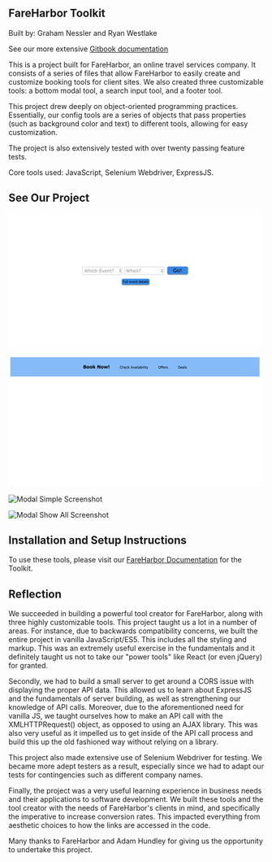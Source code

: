 ## FareHarbor Toolkit

Built by: Graham Nessler and Ryan Westlake

See our more extensive [Gitbook documentation](https://www.gitbook.com/book/rcwestlake/fareharbor-toolkit/details)

This is a project built for FareHarbor, an online travel services company. It consists of a series of files that allow FareHarbor to easily create and customize booking tools for client sites. We also created three customizable tools: a bottom modal tool, a search input tool, and a footer tool.

This project drew deeply on object-oriented programming practices. Essentially, our config tools are a series of objects that pass properties (such as background color and text) to different tools, allowing for easy customization.

The project is also extensively tested with over twenty passing feature tests.

Core tools used: JavaScript, Selenium Webdriver, ExpressJS.

## See Our Project

![Search Input Screenshot](public/images/search-input-screenshot.png)

![Footer Screenshot](public/images/footer-screenshot.png)

![Modal Simple Screenshot]()

![Modal Show All Screenshot]()

## Installation and Setup Instructions

To use these tools, please visit our [FareHarbor Documentation](https://www.gitbook.com/book/rcwestlake/fareharbor-toolkit/details) for the Toolkit.

## Reflection

We succeeded in building a powerful tool creator for FareHarbor, along with three highly customizable tools. This project taught us a lot in a number of areas. For instance, due to backwards compatibility concerns, we built the entire project in vanilla JavaScript/ES5. This includes all the styling and markup. This was an extremely useful exercise in the fundamentals and it definitely taught us not to take our "power tools" like React (or even jQuery) for granted.

Secondly, we had to build a small server to get around a CORS issue with displaying the proper API data. This allowed us to learn about ExpressJS and the fundamentals of server building, as well as strengthening our knowledge of API calls. Moreover, due to the aforementioned need for vanilla JS, we taught ourselves how to make an API call with the XMLHTTPRequest() object, as opposed to using an AJAX library. This was also very useful as it impelled us to get inside of the API call process and build this up the old fashioned way without relying on a library.

This project also made extensive use of Selenium Webdriver for testing. We became more adept testers as a result, especially since we had to adapt our tests for contingencies such as different company names.

Finally, the project was a very useful learning experience in business needs and their applications to software development. We built these tools and the tool creator with the needs of FareHarbor's clients in mind, and specifically the imperative to increase conversion rates. This impacted everything from aesthetic choices to how the links are accessed in the code.

Many thanks to FareHarbor and Adam Hundley for giving us the opportunity to undertake this project.
